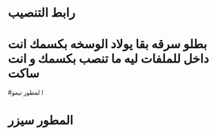 # رابط التنصيب
# بطلو سرقه بقا يولاد الوسخه بكسمك انت داخل للملفات ليه ما تنصب بكسمك و انت ساكت
#ا لمطور تيمو
# المطور سيزر
